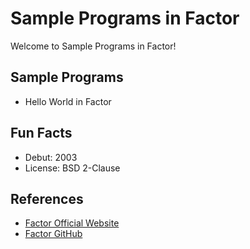 # Sample Programs in Factor

Welcome to Sample Programs in Factor!

## Sample Programs

- Hello World in Factor

## Fun Facts

- Debut: 2003
- License: BSD 2-Clause

## References

- [Factor Official Website](https://factorcode.org/)
- [Factor GitHub](https://github.com/factor/factor)

